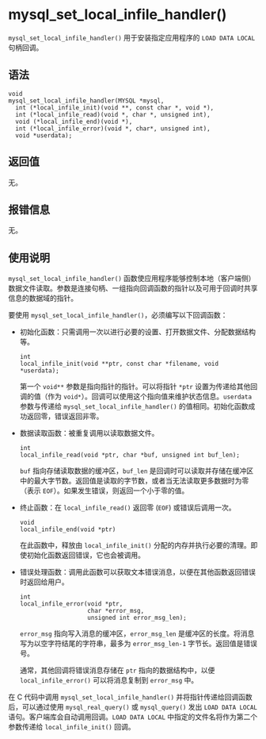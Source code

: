 mysql_set_local_infile_handler() 
=====================================================

`mysql_set_local_infile_handler()` 用于安装指定应用程序的 `LOAD DATA LOCAL` 句柄回调。

语法 
-----------------------

```unknow
void
mysql_set_local_infile_handler(MYSQL *mysql,
  int (*local_infile_init)(void **, const char *, void *),
  int (*local_infile_read)(void *, char *, unsigned int),
  void (*local_infile_end)(void *),
  int (*local_infile_error)(void *, char*, unsigned int),
  void *userdata);
```



返回值 
------------------------

无。

报错信息 
-------------------------

无。

使用说明 
-------------------------

`mysql_set_local_infile_handler()` 函数使应用程序能够控制本地（客户端侧）数据文件读取。参数是连接句柄、一组指向回调函数的指针以及可用于回调时共享信息的数据域的指针。

要使用 `mysql_set_local_infile_handler()`，必须编写以下回调函数：

* 初始化函数：只需调用一次以进行必要的设置、打开数据文件、分配数据结构等。

  ```unknow
  int
  local_infile_init(void **ptr, const char *filename, void *userdata);
  ```

  

  第一个 `void**` 参数是指向指针的指针。可以将指针 `*ptr` 设置为传递给其他回调的值（作为 `void*`）。回调可以使用这个指向值来维护状态信息。`userdata` 参数与传递给 `mysql_set_local_infile_handler()` 的值相同。初始化函数成功返回零，错误返回非零。
  

* 数据读取函数：被重复调用以读取数据文件。

  ```unknow
  int
  local_infile_read(void *ptr, char *buf, unsigned int buf_len);
  ```

  

  `buf` 指向存储读取数据的缓冲区，`buf_len` 是回调时可以读取并存储在缓冲区中的最大字节数。返回值是读取的字节数，或者当无法读取更多数据时为零（表示 `EOF`）。如果发生错误，则返回一个小于零的值。
  

* 终止函数：在 `local_infile_read()` 返回零 (`EOF`) 或错误后调用一次。

  ```unknow
  void
  local_infile_end(void *ptr)
  ```

  

  在此函数中，释放由 `local_infile_init()` 分配的内存并执行必要的清理。即使初始化函数返回错误，它也会被调用。
  

* 错误处理函数：调用此函数可以获取文本错误消息，以便在其他函数返回错误时返回给用户。

  ```unknow
  int
  local_infile_error(void *ptr,
                     char *error_msg,
                     unsigned int error_msg_len);
  ```

  

  `error_msg` 指向写入消息的缓冲区，`error_msg_len` 是缓冲区的长度。将消息写为以空字符结尾的字符串，最多为 `error_msg_len-1` 字节长。返回值是错误号。

  通常，其他回调将错误消息存储在 `ptr` 指向的数据结构中，以便 `local_infile_error()` 可以将消息复制到 `error_msg` 中。
  




在 C 代码中调用 `mysql_set_local_infile_handler()` 并将指针传递给回调函数后，可以通过使用 `mysql_real_query()` 或 `mysql_query()` 发出 `LOAD DATA LOCAL` 语句。客户端库会自动调用回调。`LOAD DATA LOCAL` 中指定的文件名将作为第二个参数传递给 `local_infile_init()` 回调。
